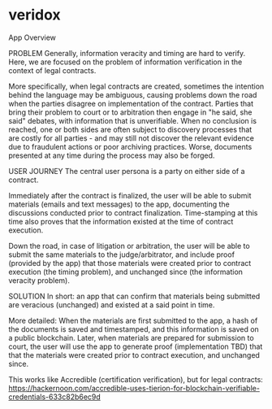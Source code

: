 # veridox

App Overview

PROBLEM
Generally, information veracity and timing are hard to verify. Here, we are focused on the problem of information verification in the context of legal contracts.

More specifically, when legal contracts are created, sometimes the intention behind the language may be ambiguous, causing problems down the road when the parties disagree on implementation of the contract. Parties that bring their problem to court or to arbitration then engage in "he said, she said" debates, with information that is unverifiable. When no conclusion is reached, one or both sides are often subject to discovery processes that are costly for all parties - and may still not discover the relevant evidence due to fraudulent actions or poor archiving practices. Worse, documents presented at any time during the process may also be forged.

USER JOURNEY
The central user persona is a party on either side of a contract.

Immediately after the contract is finalized, the user will be able to submit materials (emails and text messages) to the app, documenting the discussions conducted prior to contract finalization. Time-stamping at this time also proves that the information existed at the time of contract execution.

Down the road, in case of litigation or arbitration, the user will be able to submit the same materials to the judge/arbitrator, and include proof (provided by the app) that those materials were created prior to contract execution (the timing problem), and unchanged since (the information veracity problem).

SOLUTION
In short: an app that can confirm that materials being submitted are veracious (unchanged) and existed at a said point in time.  

More detailed: When the materials are first submitted to the app, a hash of the documents is saved and timestamped, and this information is saved on a public blockchain.
Later, when materials are prepared for submission to court, the user will use the app to generate proof (implementation TBD) that that the materials were created prior to contract execution, and unchanged since.

This works like Accredible (certification verification), but for legal contracts: https://hackernoon.com/accredible-uses-tierion-for-blockchain-verifiable-credentials-633c82b6ec9d

